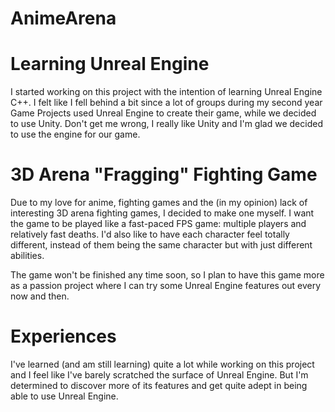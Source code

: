 # AnimeArena

# Learning Unreal Engine
I started working on this project with the intention of learning Unreal Engine C++.
I felt like I fell behind a bit since a lot of groups during my second year Game Projects used Unreal Engine to create their game,
while we decided to use Unity. Don't get me wrong, I really like Unity and I'm glad we decided to use the engine for our game.

# 3D Arena "Fragging" Fighting Game
Due to my love for anime, fighting games and the (in my opinion) lack of interesting 3D arena fighting games, I decided to make one myself.
I want the game to be played like a fast-paced FPS game: multiple players and relatively fast deaths.
I'd also like to have each character feel totally different, instead of them being the same character but with just different abilities.

The game won't be finished any time soon, so I plan to have this game more as a passion project
where I can try some Unreal Engine features out every now and then.  

# Experiences
I've learned (and am still learning) quite a lot while working on this project
and I feel like I've barely scratched the surface of Unreal Engine. 
But I'm determined to discover more of its features and get quite adept in being able to use Unreal Engine.
